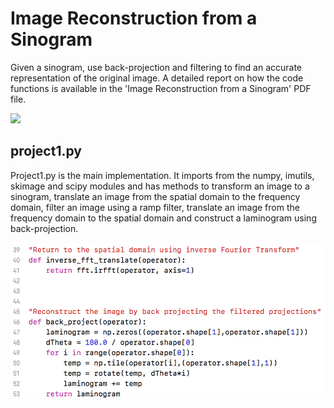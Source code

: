 # Image Reconstruction from a Sinogram

Given a sinogram, use back-projection and filtering to find an accurate representation of the original image. A detailed report on how the code functions is available in the 'Image Reconstruction from a Sinogram' PDF file.

<img src="https://github.com/IanB14/Sinogram-to-Image/blob/master/Images/sinogramToImage.png">


## project1.py

Project1.py is the main implementation. It imports from the numpy, imutils, skimage and scipy modules and has methods to transform an image to a sinogram, translate an image from the spatial domain to the frequency domain, filter an image using a ramp filter, translate an image from the frequency domain to the spatial domain and construct a laminogram using back-projection.

<img src="https://github.com/IanB14/Sinogram-to-Image/blob/master/Images/Screen%20Shot%202018-08-07%20at%205.33.36%20p.m..png">




